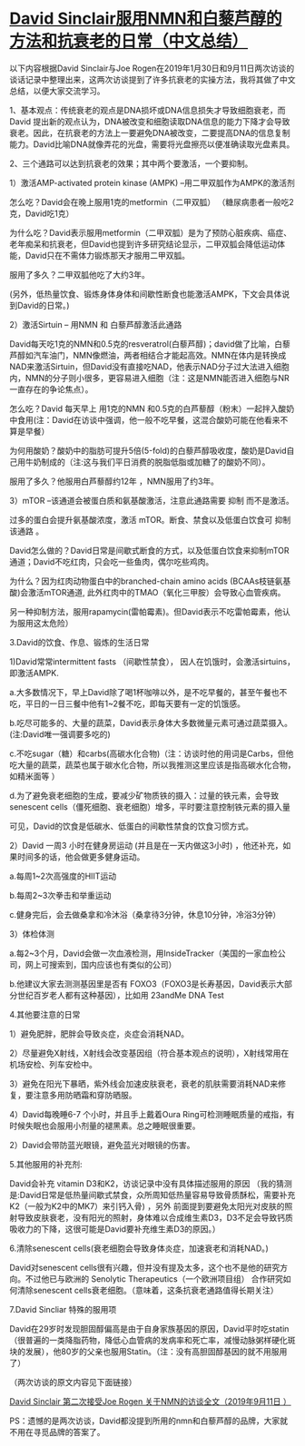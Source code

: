 # [David Sinclair服用NMN和白藜芦醇的方法和抗衰老的日常（中文总结）](https://zhuanlan.zhihu.com/p/92816181)

以下内容根据David Sinclair与Joe Rogen在2019年1月30日和9月11日两次访谈的谈话记录中整理出来，这两次访谈提到了许多抗衰老的实操方法，我将其做了中文总结，以便大家交流学习。


1、基本观点：传统衰老的观点是DNA损坏或DNA信息损失才导致细胞衰老，而David 提出新的观点认为，DNA被改变和细胞读取DNA信息的能力下降才会导致衰老。因此，在抗衰老的方法上一要避免DNA被改变，二要提高DNA的信息复制能力。David比喻DNA就像弄花的光盘，需要将光盘擦亮以便准确读取光盘素具。


2、三个通路可以达到抗衰老的效果；其中两个要激活，一个要抑制。

1）激活AMP-activated protein kinase (AMPK) –用二甲双胍作为AMPK的激活剂

怎么吃？David会在晚上服用1克的metformin（二甲双胍） （糖尿病患者一般吃2克，David吃1克）

为什么吃？David表示服用metformin（二甲双胍）是为了预防心脏疾病、癌症、老年痴呆和抗衰老，但David也提到许多研究结论显示，二甲双胍会降低运动体能，David只在不需体力锻炼那天才服用二甲双胍。

服用了多久？二甲双胍他吃了大约3年。

(另外，低热量饮食、锻炼身体身体和间歇性断食也能激活AMPK，下文会具体说到David的日常。)


2）激活Sirtuin – 用NMN 和 白藜芦醇激活此通路

David每天吃1克的NMN和0.5克的resveratrol(白藜芦醇)；david做了比喻，白藜芦醇如汽车油门，NMN像燃油，两者相结合才能起高效。NMN在体内是转换成NAD来激活Sirtuin，但David没有直接吃NAD，他表示NAD分子过大法进入细胞内，NMN的分子则小很多，更容易进入细胞（注：这是NMN能否进入细胞与NR一直存在的争论焦点）。

怎么吃？David 每天早上 用1克的NMN 和0.5克的白芦藜醇（粉末）一起拌入酸奶中食用(注：David在访谈中强调，他一般不吃早餐，这混合酸奶可能在他看来不算是早餐）

为何用酸奶？酸奶中的脂肪可提升5倍(5-fold)的白藜芦醇吸收度，酸奶是David自己用牛奶制成的（注:这与我们平日消费的脱脂低脂或加糖了的酸奶不同）。

服用了多久？他服用白芦藜醇约12年 ，NMN服用了约3年。


3）mTOR –该通道会被蛋白质和氨基酸激活，注意此通路需要 抑制 而不是激活。

过多的蛋白会提升氨基酸浓度，激活 mTOR。断食、禁食以及低蛋白饮食可 抑制 该通路 。

David怎么做的？David日常是间歇式断食的方式，以及低蛋白饮食来抑制mTOR通道；David不吃红肉，只会吃一些鱼肉，偶尔吃些鸡肉。

为什么？因为红肉动物蛋白中的branched-chain amino acids (BCAAs枝链氨基酸)会激活mTOR通道, 此外红肉中的TMAO（氧化三甲胺）会导致心血管疾病。

另一种抑制方法，服用rapamycin(雷帕霉素)。但David表示不吃雷帕霉素，他认为服用这太危险）


3.David的饮食、作息、锻炼的生活日常

1)David常常intermittent fasts （间歇性禁食）， 因人在饥饿时，会激活sirtuins，即激活AMPK.

a.大多数情况下，早上David除了喝1杯咖啡以外，是不吃早餐的，甚至午餐也不吃，平日的一日三餐中他有1~2餐不吃，即每天要有一定的饥饿感。

b.吃尽可能多的、大量的蔬菜，David表示身体大多数微量元素可通过蔬菜摄入。(注:David唯一强调要多吃的)

c.不吃sugar（糖）和carbs(高碳水化合物)（注：访谈时他的用词是Carbs，但他吃大量的蔬菜，蔬菜也属于碳水化合物，所以我推测这里应该是指高碳水化合物，如精米面等 ）

d.为了避免衰老细胞的生成，要减少矿物质铁的摄入：过量的铁元素，会导致senescent cells（僵死细胞、衰老细胞）增多，平时要注意控制铁元素的摄入量

可见，David的饮食是低碳水、低蛋白的间歇性禁食的饮食习惯方式。

2）David 一周3 小时在健身房运动 (并且是在一天内做这3小时) ，他还补充，如果时间多的话，他会做更多健身运动。

a.每周1~2次高强度的HIIT运动

b.每周2~3次拳击和举重运动

c.健身完后，会去做桑拿和冷沐浴（桑拿待3分钟，休息10分钟，冷浴3分钟）


3）体检体测

a.每2~3个月，David会做一次血液检测，用InsideTracker（美国的一家血检公司，网上可搜索到，国内应该也有类似的公司）

b.他建议大家去测测基因里是否有 FOXO3（FOXO3是长寿基因，David表示大部分世纪百岁老人都有这种基因），比如用 23andMe DNA Test


4.其他要注意的日常

1）避免肥胖，肥胖会导致炎症，炎症会消耗NAD。

2）尽量避免X射线，X射线会改变基因组（符合基本观点的说明），X射线常用在机场安检、列车安检中。

3）避免在阳光下暴晒，紫外线会加速皮肤衰老，衰老的肌肤需要消耗NAD来修复，要注意多用防晒霜和穿防晒服。

4）David每晚睡6-7 个小时，并且手上戴着Oura Ring可检测睡眠质量的戒指，有时候失眠也会服用小剂量的褪黑素。总之睡眠很重要。

2）David会带防蓝光眼镜，避免蓝光对眼镜的伤害。


5.其他服用的补充剂:

David会补充 vitamin D3和K2，访谈记录中没有具体描述服用的原因 （我的猜测是:David日常是低热量间歇式禁食，众所周知低热量容易导致骨质酥松，需要补充K2（一般为K2中的MK7）来引钙入骨) ，另外 前面提到要避免太阳光对皮肤的照射导致皮肤衰老，没有阳光的照射，身体难以合成维生素D3，D3不足会导致钙质吸收力的下降，这很可能是David要补充维生素D3的原因。）


6.清除senescent cells(衰老细胞会导致身体炎症，加速衰老和消耗NAD。)

David对senescent cells很有兴趣，但并没有提及太多，这个也不是他的研究方向。不过他已与欧洲的 Senolytic Therapeutics（一个欧洲项目组） 合作研究如何清除senescent cells衰老细胞。（意味着，这条抗衰老通路值得长期关注）


7.David Sincliar 特殊的服用项

David在29岁时发现胆固醇偏高是由于自身家族基因的原因，David平时吃statin （很普遍的一类降脂药物，降低心血管病的发病率和死亡率，减慢动脉粥样硬化斑块的发展），他80岁的父亲也服用Statin。（注：没有高胆固醇基因的就不用服用了）


（两次访谈的原文内容见下面链接）

[David Sinclair 第二次接受Joe Rogen 关于NMN的访谈全文（2019年9月11日 ）](https://github.com/AaG7xNnrgbzeyqc5woPS/health/blob/main/Lifespan/David-Sinclair/David%20Sinclair%20%E7%AC%AC%E4%BA%8C%E6%AC%A1%E6%8E%A5%E5%8F%97Joe%20Rogen%20%E5%85%B3%E4%BA%8ENMN%E7%9A%84%E8%AE%BF%E8%B0%88%E5%85%A8%E6%96%87%EF%BC%882019%E5%B9%B49%E6%9C%8811%E6%97%A5%20%EF%BC%89.md) 



PS：遗憾的是两次访谈，David都没提到所用的nmn和白藜芦醇的品牌，大家就不用在寻觅品牌的答案了。
